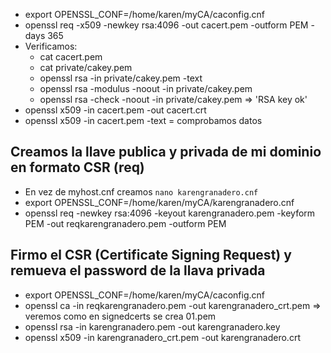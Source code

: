 - export OPENSSL_CONF=/home/karen/myCA/caconfig.cnf
- openssl req -x509 -newkey rsa:4096 -out cacert.pem -outform PEM -days 365
- Verificamos:
  - cat cacert.pem
  - cat private/cakey.pem
  - openssl rsa -in private/cakey.pem -text
  - openssl rsa -modulus -noout -in private/cakey.pem
  - openssl rsa -check -noout -in private/cakey.pem => 'RSA key ok'
- openssl x509 -in cacert.pem -out cacert.crt
- openssl x509 -in cacert.pem -text = comprobamos datos

## Creamos la llave publica y privada de mi dominio en formato CSR (req)

- En vez de myhost.cnf creamos `nano karengranadero.cnf`
- export OPENSSL_CONF=/home/karen/myCA/karengranadero.cnf
- openssl req -newkey rsa:4096 -keyout karengranadero.pem -keyform PEM -out reqkarengranadero.pem -outform PEM

## Firmo el CSR (Certificate Signing Request) y remueva el password de la llava privada

- export OPENSSL_CONF=/home/karen/myCA/caconfig.cnf
- openssl ca -in reqkarengranadero.pem -out karengranadero_crt.pem => veremos como en signedcerts se crea 01.pem
- openssl rsa -in karengranadero.pem -out karengranadero.key
- openssl x509 -in karengranadero_crt.pem -out karengranadero.crt
